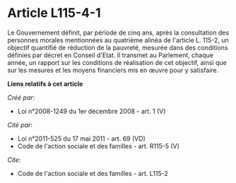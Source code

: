 # Article L115-4-1

Le Gouvernement définit, par période de cinq ans, après la consultation des personnes morales mentionnées au quatrième alinéa
de l'article L. 115-2, un objectif quantifié de réduction de la pauvreté, mesurée dans des conditions définies par décret en
Conseil d'Etat. Il transmet au Parlement, chaque année, un rapport sur les conditions de réalisation de cet objectif, ainsi
que sur les mesures et les moyens financiers mis en œuvre pour y satisfaire.

**Liens relatifs à cet article**

_Créé par_:

  - Loi n°2008-1249 du 1er décembre 2008 - art. 1 (V)

_Cité par_:

  - Loi n°2011-525 du 17 mai 2011 - art. 69 (VD)
  - Code de l'action sociale et des familles - art. R115-5 (V)

_Cite_:

  - Code de l'action sociale et des familles - art. L115-2
